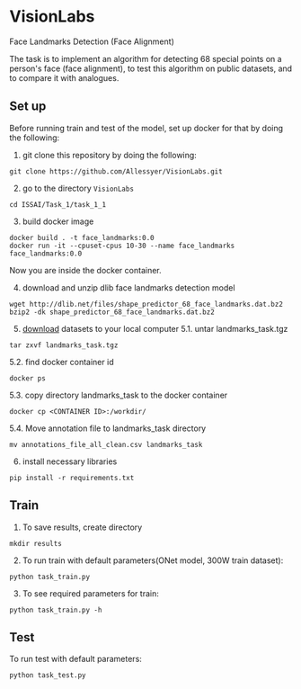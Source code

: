 # VisionLabs
Face Landmarks Detection (Face Alignment)

The task is to implement an algorithm for detecting 68 special points on a person's face (face alignment), to test this algorithm on public datasets, and to compare it with analogues.

## Set up 
Before running train and test of the model, set up docker for that by doing the following:

1. git clone this repository by doing the following:
```
git clone https://github.com/Allessyer/VisionLabs.git
```
2. go to the directory `VisionLabs`
```
cd ISSAI/Task_1/task_1_1
```
3. build docker image
```
docker build . -t face_landmarks:0.0
docker run -it --cpuset-cpus 10-30 --name face_landmarks face_landmarks:0.0
```
Now you are inside the docker container.

4. download and unzip dlib face landmarks detection model
```
wget http://dlib.net/files/shape_predictor_68_face_landmarks.dat.bz2
bzip2 -dk shape_predictor_68_face_landmarks.dat.bz2
```
5. [download](https://drive.google.com/file/d/0B8okgV6zu3CCWlU3b3p4bmJSVUU/view?usp=sharing) datasets to your local computer 
5.1. untar landmarks_task.tgz
```
tar zxvf landmarks_task.tgz
```
5.2. find docker container id
```
docker ps
```
5.3. copy directory landmarks_task to the docker container
```
docker cp <CONTAINER ID>:/workdir/
```
5.4. Move annotation file to landmarks_task directory
```
mv annotations_file_all_clean.csv landmarks_task
```
6. install necessary libraries
```
pip install -r requirements.txt
```

## Train
1. To save results, create directory
```
mkdir results
```
2. To run train with default parameters(ONet model, 300W train dataset):
```
python task_train.py 
```
3. To see required parameters for train:
```
python task_train.py -h
```

## Test
To run test with default parameters:
```
python task_test.py 
```



